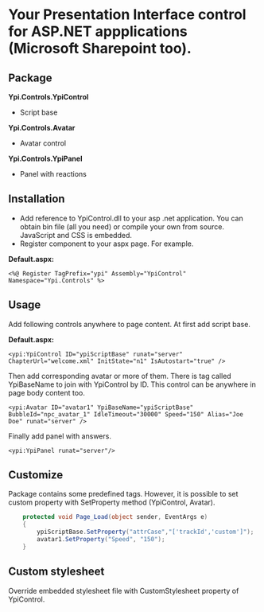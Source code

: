Your Presentation Interface control for ASP.NET appplications (Microsoft Sharepoint too).
==========

Package
-------------------
**Ypi.Controls.YpiControl**
- Script base

**Ypi.Controls.Avatar**
- Avatar control

**Ypi.Controls.YpiPanel**
- Panel with reactions

Installation 
-------------------
- Add reference to YpiControl.dll to your asp .net application. You can obtain bin file (all you need) or compile your own from source. JavaScript and CSS is embedded. 
- Register component to your aspx page. For example.  

**Default.aspx:**

```aspx-cs
<%@ Register TagPrefix="ypi" Assembly="YpiControl" Namespace="Ypi.Controls" %>
```

Usage
-------------------
Add following controls anywhere to page content. At first add script base.
 
**Default.aspx:**
 
```aspx-cs
<ypi:YpiControl ID="ypiScriptBase" runat="server" ChapterUrl="welcome.xml" InitState="n1" IsAutostart="true" />   
``` 
 
Then add corresponding avatar or more of them. There is tag called YpiBaseName to join with YpiControl by ID. This control can be anywhere in page body content too.

```aspx-cs
<ypi:Avatar ID="avatar1" YpiBaseName="ypiScriptBase" BubbleId="npc_avatar_1" IdleTimeout="30000" Speed="150" Alias="Joe Doe" runat="server" />
``` 
 
Finally add panel with answers. 
 
```aspx-cs
<ypi:YpiPanel runat="server"/>
```

Customize
-------------------
Package contains some predefined tags. However, it is possible to set custom property with SetProperty method (YpiControl, Avatar). 

```csharp
	protected void Page_Load(object sender, EventArgs e)
	{
		ypiScriptBase.SetProperty("attrCase","['trackId','custom']"); 		
		avatar1.SetProperty("Speed", "150");
	}
```

Custom stylesheet
-------------------
Override embedded stylesheet file with CustomStylesheet property of YpiControl. 
